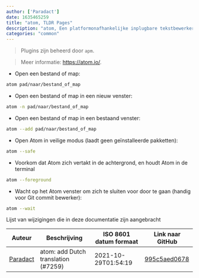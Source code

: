 ```yaml
---
author: ['Paradact']
date: 1635465259
title: "atom, TLDR Pages"
description: "atom, Een platformonafhankelijke inplugbare tekstbewerker."
categories: "common"
---
```

> Plugins zijn beheerd door `apm`.

> Meer informatie: <https://atom.io/>.

- Open een bestand of map:

```bash
atom pad/naar/bestand_of_map
```

- Open een bestand of map in een nieuw venster:

```bash
atom -n pad/naar/bestand_of_map
```

- Open een bestand of map in een bestaand venster:

```bash
atom --add pad/naar/bestand_of_map
```

- Open Atom in veilige modus (laadt geen geïnstalleerde pakketten):

```bash
atom --safe
```

- Voorkom dat Atom zich vertakt in de achtergrond, en houdt Atom in de terminal

```bash
atom --foreground
```

- Wacht op het Atom venster om zich te sluiten voor door te gaan (handig voor Git commit bewerker):

```bash
atom --wait
```
Lijst van wijzigingen die in deze documentatie zijn aangebracht


Auteur | Beschrijving | ISO 8601 datum formaat | Link naar GitHub
------|-----|-----|-----
[Paradact](mailto:44441385+Paradact@users.noreply.github.com) | atom: add Dutch translation (#7259) | 2021-10-29T01:54:19 | [995c5aed0678](https://github.com/tldr-pages/tldr/commit/995c5aed0678ab1ddbabcad174e41fa03dcb7495)

